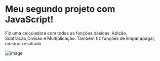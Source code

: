 <h1>Meu segundo projeto com JavaScript! </h1>
<p>Fiz uma calculadora com todas as funções básicas: Adição, Subtração,Divisão e Multiplicação. Também fiz funções de limpar,apagar, mostrar resultado</p>

![image](https://user-images.githubusercontent.com/97179986/179550021-fe2270af-4561-4717-885b-b819dea4abef.png)
